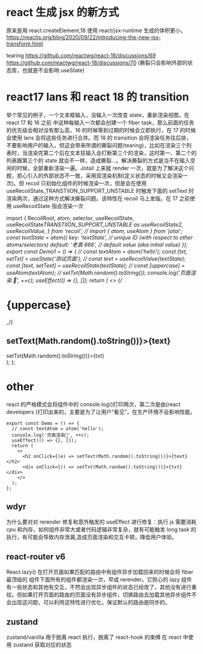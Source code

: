 # react 生成 jsx 的新方式

原来是用 react.createElement,18 使用 react/jsx-runtime 生成的体积更小。
https://reactjs.org/blog/2020/09/22/introducing-the-new-jsx-transform.html

tearing
https://github.com/reactwg/react-18/discussions/69
https://github.com/reactwg/react-18/discussions/70 (撕裂只会影响外部的状态库，也就是不会影响 useState)

# react17 lans 和 react 18 的 transition

举个常见的例子，一个文本框输入，没输入一次改变 state，重新渲染视图，在 react 17 和 16 之前 中这种每输入一次都会创建一个 fiber task，那么前面的任务的优先级会相对没有那么高，16 的时候等到过期的时候会立即执行，在 17 的时候会使用 lans 会将这些任务进行合并。而 18 的 transition 会将渲染任务往后排，不要影响用户的输入，但这会带来所谓的撕裂问题(tearing)，比如在渲染三个列表时，当渲染完第二个后在文本狂输入会打断第三个的渲染，这时第一、第二个的列表跟第三个的 state 就会不一样，造成撕裂...。解决撕裂的方式是当不在输入空闲的时候，全部重新渲染一遍。Jotail 上来就 render 一次，就是为了解决这个问题，担心引入的外部状态不一致，采用双渲染机制(定义状态的时候又会渲染一次)。但 recoil 只初始化组件的时候渲染一次，但是会在使用 useRecoilState_TRANSTIION_SUPPORT_UNSTABLE 时触发下面的 setText 时渲染两次，通过这种方式解决撕裂问题。该特性在 recoil 马上发版。在 17 之前使用 useRecoilState 指会渲染一次

import {
RecoilRoot,
atom,
selector,
useRecoilState,
useRecoilState*TRANSTIION_SUPPORT_UNSTABLE as useRecoilState2,
useRecoilValue,
} from 'recoil';
// import { atom, useAtom } from 'jotai';
const textState = atom({
key: 'textState', // unique ID (with respect to other atoms/selectors)
default: '老袁 666', // default value (aka initial value)
});
export const Demo1 = () => {
// const textAtom = atom('hello');
const [txt, setTxt] = useState('测试页面');
// const text = useRecoilValue(textState);
const [text, setText] = useRecoilState(textState);
// const [uppercase] = useAtom(textAtom);
// setTxt(Math.random().toString());
console.log('页面渲染 🐻', ++c);
useEffect(() => {}, []);
return (
<>
{/* <h1>{uppercase}</h1> \_/}

<h2 onClick={(e) => setText(Math.random().toString())}>{text}</h2>
<div onClick={() => setTxt(Math.random().toString())}>{txt}</div>
</>
);
};

# other

react 的严格模式会将组件中的 console.log()打印两次，第二次是由(react developers )打印出来的，主要是为了让用户“看见”，在生产环境不会影响性能。

```
export const Demo = () => {
  // const textAtom = atom('hello');
  console.log('页面渲染🐻', ++c);
  useEffect(() => {}, []);
  return (
    <>
      <h2 onClick={(e) => setText(Math.random().toString())}>{text}</h2>
      <div onClick={() => setTxt(Math.random().toString())}>{txt}</div>
    </>
  );
};
```

## wdyr

为什么要对对 rerender 修复和意外触发的 useEffect 进行修复：执行 js 需要消耗 cpu 和内存，如何组件非常大或者代码逻辑非常复杂，就有可能触发 long task 的执行，有可能会导致内存泄漏,造成页面渲染和交互卡顿，降低用户体验。

## react-router v6

React.lazy() 在打开页面如果匹配的路由中有组件异步加载回来的时候会将 fiber 最顶级的 组件下面所有的组件都渲染一次，早成 rerender。它担心的 lazy 组件有一些状态和其他有交互，不然会出现异步组件的状态已经改了，其他没有进行重绘。但如果打开页面的路由的页面没有异步组件，切换路由去加载其他异步组件不会出现这问题，可以利用这特性进行优化，保证默认的路由是同步的。

## zustand

zustand/vanilla 用于脱离 react 执行，脱离了 react-hook 的束缚
在 react 中使用 zustand 获取对应的状态

